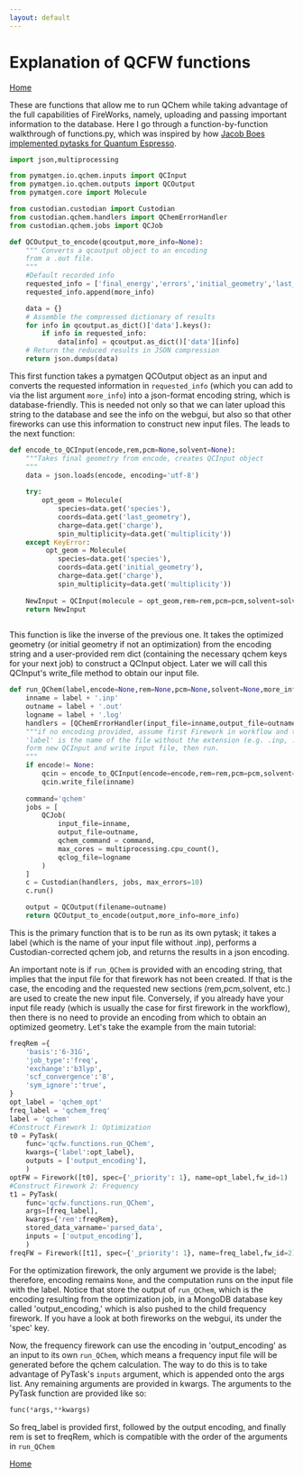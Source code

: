 ```yaml
---
layout: default
---
```


# Explanation of QCFW functions

[Home](../)

These are functions that allow me to run QChem while taking advantage of the full capabilities of FireWorks, namely, uploading and passing important information to the database. Here I go through a function-by-function walkthrough of functions.py, which was inspired by how [Jacob Boes implemented pytasks for Quantum Espresso](https://jboes.github.io/2017/running-fireworks-scripts.html).

```python
import json,multiprocessing

from pymatgen.io.qchem.inputs import QCInput
from pymatgen.io.qchem.outputs import QCOutput
from pymatgen.core import Molecule

from custodian.custodian import Custodian
from custodian.qchem.handlers import QChemErrorHandler
from custodian.qchem.jobs import QCJob

def QCOutput_to_encode(qcoutput,more_info=None):
    """ Converts a qcoutput object to an encoding
    from a .out file.
    """
    #Default recorded info
    requested_info = ['final_energy','errors','initial_geometry','last_geometry', 'species','charge','multiplicity']
    requested_info.append(more_info)

    data = {}
    # Assemble the compressed dictionary of results
    for info in qcoutput.as_dict()['data'].keys():
        if info in requested_info:
            data[info] = qcoutput.as_dict()['data'][info]
    # Return the reduced results in JSON compression
    return json.dumps(data)
```    
This first function takes a pymatgen QCOutput object as an input and converts the requested information in `requested_info` (which you can add to via the list argument `more_info`) into a json-format encoding string, which is database-friendly. This is needed not only so that we can later upload this string to the database and see the info on the webgui, but also so that other fireworks can use this information to construct new input files. The leads to the next function:

```python    
def encode_to_QCInput(encode,rem,pcm=None,solvent=None):
    """Takes final geometry from encode, creates QCInput object
    """
    data = json.loads(encode, encoding='utf-8')
    
    try:
        opt_geom = Molecule(
            species=data.get('species'),
            coords=data.get('last_geometry'),
            charge=data.get('charge'),
            spin_multiplicity=data.get('multiplicity'))
    except KeyError:
         opt_geom = Molecule(
            species=data.get('species'),
            coords=data.get('initial_geometry'),
            charge=data.get('charge'),
            spin_multiplicity=data.get('multiplicity'))       
       
    NewInput = QCInput(molecule = opt_geom,rem=rem,pcm=pcm,solvent=solvent)
    return NewInput
 
```
This function is like the inverse of the previous one. It takes the optimized geometry (or initial geometry if not an optimization) from the encoding string and a user-provided rem dict (containing the necessary qchem keys for your next job) to construct a QCInput object. Later we will call this QCInput's write_file method to obtain our input file.

```python
def run_QChem(label,encode=None,rem=None,pcm=None,solvent=None,more_info=None):
    inname = label + '.inp'
    outname = label + '.out'
    logname = label + '.log'
    handlers = [QChemErrorHandler(input_file=inname,output_file=outname)]
    """if no encoding provided, assume first Firework in workflow and that input file is already written
    'label' is the name of the file without the extension (e.g. .inp, .out). otherwise, take encoding, 
    form new QCInput and write input file, then run.
    """   
    if encode!= None:
        qcin = encode_to_QCInput(encode=encode,rem=rem,pcm=pcm,solvent=solvent)
        qcin.write_file(inname)
    
    command='qchem'
    jobs = [
        QCJob(
            input_file=inname,
            output_file=outname,
            qchem_command = command,
            max_cores = multiprocessing.cpu_count(),
            qclog_file=logname
        )
    ]
    c = Custodian(handlers, jobs, max_errors=10)
    c.run()

    output = QCOutput(filename=outname)
    return QCOutput_to_encode(output,more_info=more_info)
```
This is the primary function that is to be run as its own pytask; it takes a label (which is the name of your input file without .inp), performs a Custodian-corrected qchem job, and returns the results in a json encoding. 

An important note is if `run_QChem` is provided with an encoding string, that implies that the input file for that firework has not been created. If that is the case, the encoding and the requested new sections (rem,pcm,solvent, etc.) are used to create the new input file. Conversely, if you already have your input file ready (which is usually the case for first firework in the workflow), then there is no need to provide an encoding from which to obtain an optimized geometry. Let's take the example from the main tutorial:


```python
freqRem ={
    'basis':'6-31G',
    'job_type':'freq',
    'exchange':'b3lyp',
    'scf_convergence':'8',
    'sym_ignore':'true',
}
opt_label = 'qchem_opt' 
freq_label = 'qchem_freq'
label = 'qchem'
#Construct Firework 1: Optimization
t0 = PyTask(
    func='qcfw.functions.run_QChem',
    kwargs={'label':opt_label},
    outputs = ['output_encoding'],
    )
optFW = Firework([t0], spec={'_priority': 1}, name=opt_label,fw_id=1)
#Construct Firework 2: Frequency
t1 = PyTask(
    func='qcfw.functions.run_QChem',
    args=[freq_label],
    kwargs={'rem':freqRem},
    stored_data_varname='parsed_data',
    inputs = ['output_encoding'],
    )        
freqFW = Firework([t1], spec={'_priority': 1}, name=freq_label,fw_id=2)
```
For the optimization firework, the only argument we provide is the label; therefore, encoding remains `None`, and the computation runs on the input file with the label. Notice that store the output of `run_QChem`, which is the encoding resulting from the optimization job, in a MongoDB database key called 'output_encoding,' which is also pushed to the child frequency firework. If you have a look at both fireworks on the webgui, its under the 'spec' key. 

Now, the frequency firework can use the encoding in 'output_encoding' as an input to its own `run_QChem`, which means a frequency input file will be generated before the qchem calculation. The way to do this is to take advantage of PyTask's `inputs` argument, which is appended onto the args list. Any remaining arguments are provided in kwargs. The arguments to the PyTask function are provided like so:

```python
func(*args,**kwargs)
```
So freq_label is provided first, followed by the output encoding, and  finally rem is set to freqRem, which is compatible with the order of the arguments in `run_QChem`

[Home](../)
